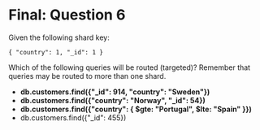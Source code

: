 # Final: Question 6

Given the following shard key:

```
{ "country": 1, "_id": 1 }
```

Which of the following queries will be routed (targeted)? Remember that queries may be routed to more than one shard.



- **db.customers.find({"_id": 914, "country": "Sweden"})**
- **db.customers.find({"country": "Norway", "_id": 54})**
- **db.customers.find({"country": { $gte: "Portugal", $lte: "Spain" }})**
- db.customers.find({"_id": 455})
